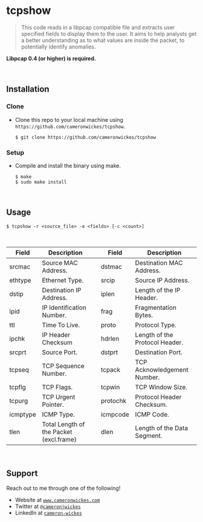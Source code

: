 
# tcpshow

>This code reads in a libpcap compatible file and extracts user specified fields to display them to the user. It aims to help analysts get a better understanding as to what values are inside the packet, to potentially identify anomalies.<br/>

<b>Libpcap 0.4 (or higher) is required.</b>

<br/>

## Installation

### Clone

- Clone this repo to your local machine using `https://github.com/cameronwickes/tcpshow`.
	```
	$ git clone https://github.com/cameronwickes/tcpshow
	```

### Setup

- Compile and install the binary using make.

	```
	$ make
	$ sudo make install
	```
<br/>

## Usage
```
$ tcpshow -r <source_file> -e <fields> [-c <count>]
```
<br/>

|Field|Description||Field|Description
|--|--|--|--|--|
|srcmac|Source MAC Address.||dstmac|Destination MAC Address.|
|ethtype|Ethernet Type.||srcip|Source IP Address.|
|dstip|Destination IP Address.||iplen|Length of the IP Header.|
|ipid|IP Identification Number.||frag|Fragmentation Bytes.|
|ttl|Time To Live.||proto|Protocol Type.|
|ipchk|IP Header Checksum||hdrlen|Length of the Protocol Header.|
|srcprt|Source Port.||dstprt|Destination Port.|
|tcpseq|TCP Sequence Number.||tcpack|TCP Acknowledgement Number.|
|tcpflg|TCP Flags.||tcpwin|TCP Window Size.|
|tcpurg|TCP Urgent Pointer.||protochk|Protocol Header Checksum.|
|icmptype|ICMP Type.||icmpcode|ICMP Code.|
|tlen|Total Length of the Packet (excl.frame)||dlen|Length of the Data Segment.|

<br/>

## Support
Reach out to me through one of the following!

- Website at <a href="https://cameronwickes.com" target="_blank">`www.cameronwickes.com`</a>
- Twitter at <a href="https://twitter.com/cameronjwickes" target="_blank">`@cameronjwickes`</a>
- LinkedIn at <a href="https://www.linkedin.com/in/cameron-wickes-7b32aa192" target="_blank">`cameron-wickes`</a>
